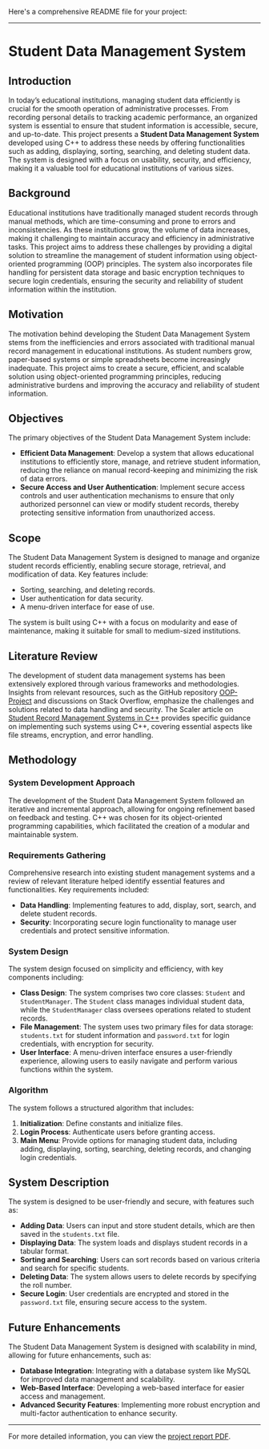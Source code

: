 Here's a comprehensive README file for your project:

---

# Student Data Management System

## Introduction

In today’s educational institutions, managing student data efficiently is crucial for the smooth operation of administrative processes. From recording personal details to tracking academic performance, an organized system is essential to ensure that student information is accessible, secure, and up-to-date. This project presents a **Student Data Management System** developed using C++ to address these needs by offering functionalities such as adding, displaying, sorting, searching, and deleting student data. The system is designed with a focus on usability, security, and efficiency, making it a valuable tool for educational institutions of various sizes.

## Background

Educational institutions have traditionally managed student records through manual methods, which are time-consuming and prone to errors and inconsistencies. As these institutions grow, the volume of data increases, making it challenging to maintain accuracy and efficiency in administrative tasks. This project aims to address these challenges by providing a digital solution to streamline the management of student information using object-oriented programming (OOP) principles. The system also incorporates file handling for persistent data storage and basic encryption techniques to secure login credentials, ensuring the security and reliability of student information within the institution.

## Motivation

The motivation behind developing the Student Data Management System stems from the inefficiencies and errors associated with traditional manual record management in educational institutions. As student numbers grow, paper-based systems or simple spreadsheets become increasingly inadequate. This project aims to create a secure, efficient, and scalable solution using object-oriented programming principles, reducing administrative burdens and improving the accuracy and reliability of student information.

## Objectives

The primary objectives of the Student Data Management System include:

- **Efficient Data Management**: Develop a system that allows educational institutions to efficiently store, manage, and retrieve student information, reducing the reliance on manual record-keeping and minimizing the risk of data errors.
- **Secure Access and User Authentication**: Implement secure access controls and user authentication mechanisms to ensure that only authorized personnel can view or modify student records, thereby protecting sensitive information from unauthorized access.

## Scope

The Student Data Management System is designed to manage and organize student records efficiently, enabling secure storage, retrieval, and modification of data. Key features include:

- Sorting, searching, and deleting records.
- User authentication for data security.
- A menu-driven interface for ease of use.

The system is built using C++ with a focus on modularity and ease of maintenance, making it suitable for small to medium-sized institutions.

## Literature Review

The development of student data management systems has been extensively explored through various frameworks and methodologies. Insights from relevant resources, such as the GitHub repository [OOP-Project](https://github.com/UAws/OOP-Project) and discussions on Stack Overflow, emphasize the challenges and solutions related to data handling and security. The Scaler article on [Student Record Management Systems in C++](https://www.scaler.com/topics/student-record-management-system-cpp/) provides specific guidance on implementing such systems using C++, covering essential aspects like file streams, encryption, and error handling.

## Methodology

### System Development Approach

The development of the Student Data Management System followed an iterative and incremental approach, allowing for ongoing refinement based on feedback and testing. C++ was chosen for its object-oriented programming capabilities, which facilitated the creation of a modular and maintainable system.

### Requirements Gathering

Comprehensive research into existing student management systems and a review of relevant literature helped identify essential features and functionalities. Key requirements included:

- **Data Handling**: Implementing features to add, display, sort, search, and delete student records.
- **Security**: Incorporating secure login functionality to manage user credentials and protect sensitive information.

### System Design

The system design focused on simplicity and efficiency, with key components including:

- **Class Design**: The system comprises two core classes: `Student` and `StudentManager`. The `Student` class manages individual student data, while the `StudentManager` class oversees operations related to student records.
- **File Management**: The system uses two primary files for data storage: `students.txt` for student information and `password.txt` for login credentials, with encryption for security.
- **User Interface**: A menu-driven interface ensures a user-friendly experience, allowing users to easily navigate and perform various functions within the system.

### Algorithm

The system follows a structured algorithm that includes:

1. **Initialization**: Define constants and initialize files.
2. **Login Process**: Authenticate users before granting access.
3. **Main Menu**: Provide options for managing student data, including adding, displaying, sorting, searching, deleting records, and changing login credentials.

## System Description

The system is designed to be user-friendly and secure, with features such as:

- **Adding Data**: Users can input and store student details, which are then saved in the `students.txt` file.
- **Displaying Data**: The system loads and displays student records in a tabular format.
- **Sorting and Searching**: Users can sort records based on various criteria and search for specific students.
- **Deleting Data**: The system allows users to delete records by specifying the roll number.
- **Secure Login**: User credentials are encrypted and stored in the `password.txt` file, ensuring secure access to the system.

## Future Enhancements

The Student Data Management System is designed with scalability in mind, allowing for future enhancements, such as:

- **Database Integration**: Integrating with a database system like MySQL for improved data management and scalability.
- **Web-Based Interface**: Developing a web-based interface for easier access and management.
- **Advanced Security Features**: Implementing more robust encryption and multi-factor authentication to enhance security.

---

For more detailed information, you can view the [project report PDF](./student_data_management_system.pdf).
